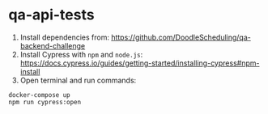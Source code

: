 # qa-api-tests

1. Install dependencies from: https://github.com/DoodleScheduling/qa-backend-challenge
2. Install Cypress with `npm` and `node.js`: https://docs.cypress.io/guides/getting-started/installing-cypress#npm-install
3. Open terminal and run commands:
```
docker-compose up
npm run cypress:open
```
